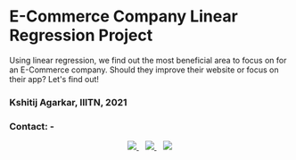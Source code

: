 # E-Commerce Company Linear Regression Project

Using linear regression, we find out the most beneficial area to focus on for an E-Commerce company. Should they improve their website or focus on their app? Let's find out!



### Kshitij Agarkar, IIITN, 2021

### Contact: -	

<p align='center'>
  <a href="mailto:bt20cse209@iiitn.ac.in">
    <img src="https://img.shields.io/badge/Gmail-D14836?style=for-the-badge&logo=gmail&logoColor=white" />
  </a>&nbsp;&nbsp;
  <a href="https://instagram.com/kshitij_agarkar">
    <img src="https://img.shields.io/badge/instagram-%23E4405F.svg?&style=for-the-badge&logo=instagram&logoColor=white" />        
  </a>&nbsp;&nbsp;
  <a href="https://github.com/horizon3902">
    <img src="https://img.shields.io/badge/GitHub-100000?style=for-the-badge&logo=github&logoColor=white" />
</p>
